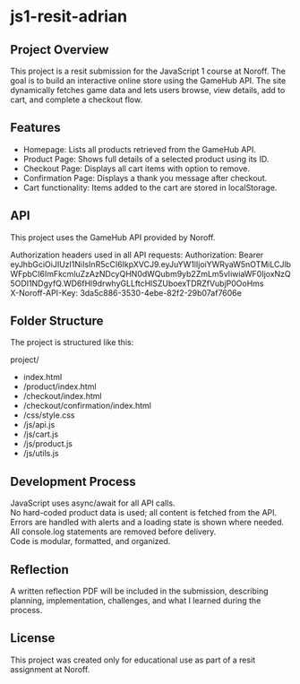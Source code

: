 # js1-resit-adrian

## Project Overview
This project is a resit submission for the JavaScript 1 course at Noroff. The goal is to build an interactive online store using the GameHub API. The site dynamically fetches game data and lets users browse, view details, add to cart, and complete a checkout flow.

## Features
- Homepage: Lists all products retrieved from the GameHub API.
- Product Page: Shows full details of a selected product using its ID.
- Checkout Page: Displays all cart items with option to remove.
- Confirmation Page: Displays a thank you message after checkout.
- Cart functionality: Items added to the cart are stored in localStorage.

## API
This project uses the GameHub API provided by Noroff.

Authorization headers used in all API requests:
Authorization: Bearer eyJhbGciOiJIUzI1NiIsInR5cCI6IkpXVCJ9.eyJuYW1lIjoiYWRyaW5nOTMiLCJlbWFpbCI6ImFkcmluZzAzNDcyQHN0dWQubm9yb2ZmLm5vIiwiaWF0IjoxNzQ5ODI1NDgyfQ.WD6fHl9drwhyGLLftcHlSZUboexTDRZfVubjP0OoHms  
X-Noroff-API-Key: 3da5c886-3530-4ebe-82f2-29b07af7606e

## Folder Structure
The project is structured like this:

project/  
- index.html  
- /product/index.html  
- /checkout/index.html  
- /checkout/confirmation/index.html  
- /css/style.css  
- /js/api.js  
- /js/cart.js  
- /js/product.js  
- /js/utils.js  

## Development Process
JavaScript uses async/await for all API calls.  
No hard-coded product data is used; all content is fetched from the API.  
Errors are handled with alerts and a loading state is shown where needed.  
All console.log statements are removed before delivery.  
Code is modular, formatted, and organized.

## Reflection
A written reflection PDF will be included in the submission, describing planning, implementation, challenges, and what I learned during the process.

## License
This project was created only for educational use as part of a resit assignment at Noroff.
